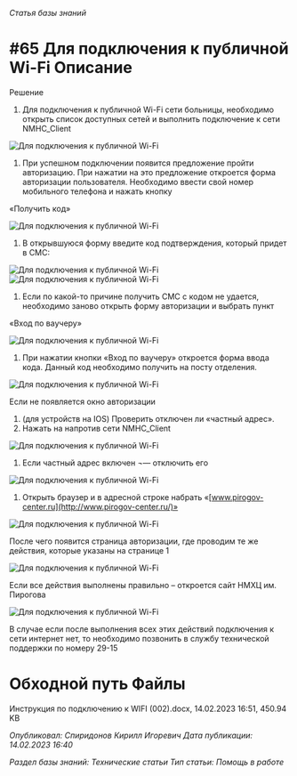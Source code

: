 _Статья базы знаний_

# #65 Для подключения к публичной Wi-Fi Описание

Решение

1. Для подключения к публичной Wi-Fi сети больницы, необходимо открыть список доступных сетей и выполнить подключение к сети NMHC_Client

![Для подключения к публичной Wi-Fi ](<Для подключения к публичной Wi-Fi .jpeg>)

1. При успешном подключении появится предложение пройти авторизацию. При нажатии на это предложение откроется форма авторизации пользователя. Необходимо ввести свой номер мобильного телефона и нажать кнопку

«Получить код»

![Для подключения к публичной Wi-Fi ](<Для подключения к публичной Wi-Fi  1.jpeg>)

1. В открывшуюся форму введите код подтверждения, который придет в СМС:

![Для подключения к публичной Wi-Fi ](<Для подключения к публичной Wi-Fi  2.jpeg>)![Для подключения к публичной Wi-Fi ](<Для подключения к публичной Wi-Fi  3.jpeg>)

1. Если по какой-то причине получить СМС с кодом не удается, необходимо заново открыть форму авторизации и выбрать пункт

«Вход по ваучеру»

![Для подключения к публичной Wi-Fi ](<Для подключения к публичной Wi-Fi  4.jpeg>)

1. При нажатии кнопки «Вход по ваучеру» откроется форма ввода кода. Данный код необходимо получить на посту отделения.

![Для подключения к публичной Wi-Fi ](<Для подключения к публичной Wi-Fi  5.jpeg>)

Если не появляется окно авторизации

1. (для устройств на IOS) Проверить отключен ли «частный адрес».
2. Нажать на напротив сети NMHC_Client

![Для подключения к публичной Wi-Fi ](<Для подключения к публичной Wi-Fi  6.jpeg>)

1. Если частный адрес включен ¬— отключить его

![Для подключения к публичной Wi-Fi ](<Для подключения к публичной Wi-Fi  7.jpeg>)

1. Открыть браузер и в адресной строке набрать «[www.pirogov-center.ru](http://www.pirogov-center.ru/)»

![Для подключения к публичной Wi-Fi ](<Для подключения к публичной Wi-Fi  8.jpeg>)

После чего появится страница авторизации, где проводим те же действия, которые указаны на странице 1

![Для подключения к публичной Wi-Fi ](<Для подключения к публичной Wi-Fi  9.jpeg>)

Если все действия выполнены правильно – откроется сайт НМХЦ им. Пирогова

![Для подключения к публичной Wi-Fi ](<Для подключения к публичной Wi-Fi  10.jpeg>)

В случае если после выполнения всех этих действий подключения к сети интернет нет, то необходимо позвонить в службу технической поддержки по номеру 29-15

# Обходной путь Файлы

Инструкция по подключению к WIFI (002).docx, 14.02.2023 16:51, 450.94 KB

_Опубликовал: Спиридонов Кирилл Игоревич Дата публикации: 14.02.2023 16:40_

_Раздел базы знаний: Технические статьи Тип статьи: Помощь в работе_